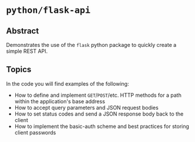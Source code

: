 # `python/flask-api`

## Abstract
Demonstrates the use of the `flask` python package to quickly create a simple REST API.

## Topics
In the code you will find examples of the following:
- How to define and implement `GET`/`POST`/etc. HTTP methods for a path within the application's base address
- How to accept query parameters and JSON request bodies
- How to set status codes and send a JSON response body back to the client
- How to implement the basic-auth scheme and best practices for storing client passwords
